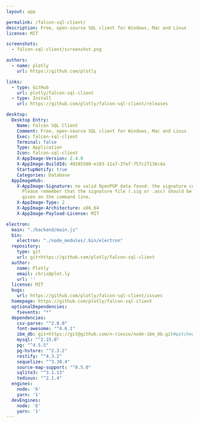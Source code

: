 ```yaml
---
layout: app

permalink: /falcon-sql-client/
description: Free, open-source SQL client for Windows, Mac and Linux
license: MIT

screenshots:
  - falcon-sql-client/screenshot.png

authors:
  - name: plotly
    url: https://github.com/plotly

links:
  - type: GitHub
    url: plotly/falcon-sql-client
  - type: Install
    url: https://github.com/plotly/falcon-sql-client/releases

desktop:
  Desktop Entry:
    Name: Falcon SQL Client
    Comment: Free, open-source SQL client for Windows, Mac and Linux
    Exec: falcon-sql-client
    Terminal: false
    Type: Application
    Icon: falcon-sql-client
    X-AppImage-Version: 2.4.0
    X-AppImage-BuildId: 40285580-e183-11a7-3fef-757c27136cda
    StartupNotify: true
    Categories: Database
  AppImageHub:
    X-AppImage-Signature: no valid OpenPGP data found. the signature could not be verified.
      Please remember that the signature file (.sig or .asc) should be the first file
      given on the command line.
    X-AppImage-Type: 2
    X-AppImage-Architecture: x86_64
    X-AppImage-Payload-License: MIT

electron:
  main: "./backend/main.js"
  bin:
    electron: "./node_modules/.bin/electron"
  repository:
    type: git
    url: git+https://github.com/plotly/falcon-sql-client
  author:
    name: Plotly
    email: chris@plot.ly
    url: ''
  license: MIT
  bugs:
    url: https://github.com/plotly/falcon-sql-client/issues
  homepage: https://github.com/plotly/falcon-sql-client
  optionalDependencies:
    fsevents: "*"
  dependencies:
    csv-parse: "^2.0.0"
    font-awesome: "^4.6.1"
    ibm_db: git+https://git@github.com/n-riesco/node-ibm_db.git#patched-v2.2.1
    mysql: "^2.15.0"
    pg: "^4.5.5"
    pg-hstore: "^2.3.2"
    restify: "^4.3.2"
    sequelize: "^3.30.4"
    source-map-support: "^0.5.0"
    sqlite3: "^3.1.13"
    tedious: "^2.1.4"
  engines:
    node: '6'
    yarn: '1'
  devEngines:
    node: '6'
    yarn: '1'
---
```

